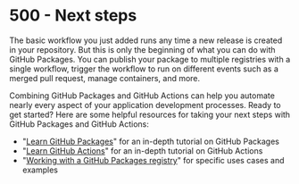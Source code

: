 # 500 - Next steps

The basic workflow you just added runs any time a new release is created in your repository. But this is only the beginning of what you can do with GitHub Packages. You can publish your package to multiple registries with a single workflow, trigger the workflow to run on different events such as a merged pull request, manage containers, and more.

Combining GitHub Packages and GitHub Actions can help you automate nearly every aspect of your application development processes. Ready to get started? Here are some helpful resources for taking your next steps with GitHub Packages and GitHub Actions:

- "[Learn GitHub Packages](https://docs.github.com/en/packages/learn-github-packages)" for an in-depth tutorial on GitHub Packages
- "[Learn GitHub Actions](https://docs.github.com/en/actions/learn-github-actions)" for an in-depth tutorial on GitHub Actions
- "[Working with a GitHub Packages registry](https://docs.github.com/en/packages/working-with-a-github-packages-registry)" for specific uses cases and examples
